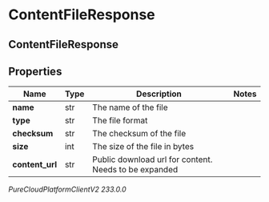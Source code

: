 # ContentFileResponse

## ContentFileResponse

## Properties

|Name | Type | Description | Notes|
|------------ | ------------- | ------------- | -------------|
| **name** | str | The name of the file | |
| **type** | str | The file format | |
| **checksum** | str | The checksum of the file | |
| **size** | int | The size of the file in bytes | |
| **content_url** | str | Public download url for content. Needs to be expanded | |



_PureCloudPlatformClientV2 233.0.0_
